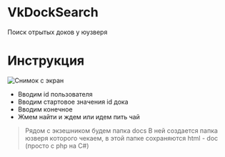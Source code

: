 # VkDockSearch
Поиск отрытых доков у юузверя

# Инструкция
![Снимок с экран](http://prntscr.com/h64q2b)
* Вводим id пользователя
* Вводим стартовое значения id дока
* Вводим конечное
* Жмем найти и ждем или идем пить чай

> Рядом с экзешником будем папка docs
> В ней создается папка юзверя которого чекаем, в этой папке сохраняются html - doc (просто с php на C#)
